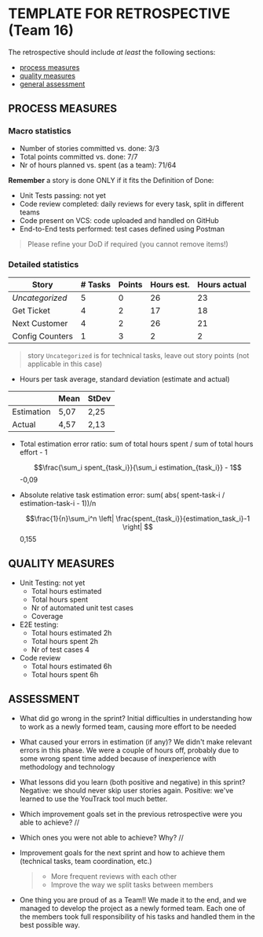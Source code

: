 TEMPLATE FOR RETROSPECTIVE (Team 16)
=====================================

The retrospective should include _at least_ the following
sections:

- [process measures](#process-measures)
- [quality measures](#quality-measures)
- [general assessment](#assessment)

## PROCESS MEASURES 

### Macro statistics

- Number of stories committed vs. done: 3/3
- Total points committed vs. done: 7/7
- Nr of hours planned vs. spent (as a team): 71/64

**Remember** a story is done ONLY if it fits the Definition of Done:
 
- Unit Tests passing: not yet
- Code review completed: daily reviews for every task, split in different teams
- Code present on VCS: code uploaded and handled on GitHub
- End-to-End tests performed: test cases defined using Postman

> Please refine your DoD if required (you cannot remove items!)

### Detailed statistics

| Story           | # Tasks | Points | Hours est. | Hours actual |
| --------------- | ------- | ------ | ---------- | ------------ |
| _Uncategorized_ | 5       | 0      | 26         | 23           |
| Get Ticket      | 4       | 2      | 17         | 18           |
| Next Customer   | 4       | 2      | 26         | 21           |
| Config Counters | 1       | 3      | 2          | 2            |

> story `Uncategorized` is for technical tasks, leave out story points (not applicable in this case)

- Hours per task average, standard deviation (estimate and actual)

|            | Mean | StDev |
| ---------- | ---- | ----- |
| Estimation | 5,07 | 2,25  |
| Actual     | 4,57 | 2,13  |

- Total estimation error ratio: sum of total hours spent / sum of total hours effort - 1

    $$\frac{\sum_i spent_{task_i}}{\sum_i estimation_{task_i}} - 1$$
    -0,09
- Absolute relative task estimation error: sum( abs( spent-task-i / estimation-task-i - 1))/n

    $$\frac{1}{n}\sum_i^n \left| \frac{spent_{task_i}}{estimation_task_i}-1 \right| $$
  0,155
## QUALITY MEASURES 

- Unit Testing: not yet
  - Total hours estimated
  - Total hours spent
  - Nr of automated unit test cases 
  - Coverage
- E2E testing:
  - Total hours estimated 2h
  - Total hours spent 2h
  - Nr of test cases 4
- Code review 
  - Total hours estimated 6h
  - Total hours spent 6h
  


## ASSESSMENT

- What did go wrong in the sprint? Initial difficulties in understanding how to work as a newly formed team, causing more effort to be needed

- What caused your errors in estimation (if any)? We didn't make relevant errors in this phase. We were a couple of hours off, probably due to some wrong spent time added because of inexperience with methodology and technology

- What lessons did you learn (both positive and negative) in this sprint? Negative: we should never skip user stories again. Positive: we've learned to use the YouTrack tool much better.

- Which improvement goals set in the previous retrospective were you able to achieve? //
  
- Which ones you were not able to achieve? Why? //

- Improvement goals for the next sprint and how to achieve them (technical tasks, team coordination, etc.)

  > - More frequent reviews with each other
  > - Improve the way we split tasks between members 

- One thing you are proud of as a Team!! We made it to the end, and we managed to develop the project as a newly formed team. Each one of the members took full responsibility of his tasks and handled them in the best possible way.